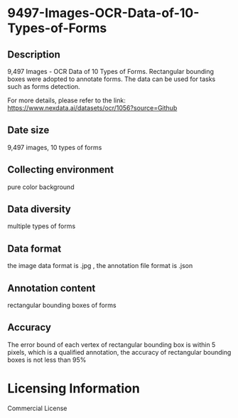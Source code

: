 # 9497-Images-OCR-Data-of-10-Types-of-Forms

## Description
9,497 Images - OCR Data of 10 Types of Forms. Rectangular bounding boxes were adopted to annotate forms. The data can be used for tasks such as forms detection.

For more details, please refer to the link: https://www.nexdata.ai/datasets/ocr/1056?source=Github


## Date size
9,497 images, 10 types of forms

## Collecting environment
pure color background

## Data diversity
multiple types of forms

## Data format
the image data format is .jpg , the annotation file format is .json

## Annotation content
rectangular bounding boxes of forms

## Accuracy
The error bound of each vertex of rectangular bounding box is within 5 pixels, which is a qualified annotation, the accuracy of rectangular bounding boxes is not less than 95%

# Licensing Information
Commercial License
